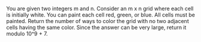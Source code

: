 You are given two integers m and n. Consider an m x n grid where each cell is initially white. You can paint each cell red, green, or blue. All cells must be painted.
Return the number of ways to color the grid with no two adjacent cells having the same color. Since the answer can be very large, return it modulo 10^9 + 7.

